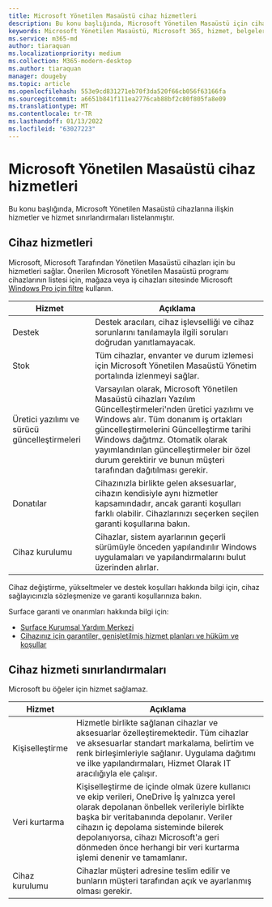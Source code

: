 ```yaml
---
title: Microsoft Yönetilen Masaüstü cihaz hizmetleri
description: Bu konu başlığında, Microsoft Yönetilen Masaüstü için cihaz hizmetleri ve sınırlandırma açıklanmıştır.
keywords: Microsoft Yönetilen Masaüstü, Microsoft 365, hizmet, belgeler
ms.service: m365-md
author: tiaraquan
ms.localizationpriority: medium
ms.collection: M365-modern-desktop
ms.author: tiaraquan
manager: dougeby
ms.topic: article
ms.openlocfilehash: 553e9cd831271eb70f3da520f66cb056f63166fa
ms.sourcegitcommit: a6651b841f111ea2776cab88bf2c80f805fa8e09
ms.translationtype: MT
ms.contentlocale: tr-TR
ms.lasthandoff: 01/13/2022
ms.locfileid: "63027223"
---
```

# <a name="microsoft-managed-desktop-device-services"></a>Microsoft Yönetilen Masaüstü cihaz hizmetleri

Bu konu başlığında, Microsoft Yönetilen Masaüstü cihazlarına ilişkin hizmetler ve hizmet sınırlandırmaları listelanmıştır.

## <a name="device-services"></a>Cihaz hizmetleri

Microsoft, Microsoft Tarafından Yönetilen Masaüstü cihazları için bu hizmetleri sağlar. Önerilen Microsoft Yönetilen Masaüstü programı cihazlarının listesi için, mağaza veya iş cihazları sitesinde Microsoft [Windows Pro için filtre](https://www.microsoft.com/windows/business/devices) kullanın.

Hizmet | Açıklama
--- | ---
Destek | Destek aracıları, cihaz işlevselliği ve cihaz sorunlarını tanılamayla ilgili soruları doğrudan yanıtlamayacak.
Stok | Tüm cihazlar, envanter ve durum izlemesi için Microsoft Yönetilen Masaüstü Yönetim portalında izlenmeyi sağlar.
Üretici yazılımı ve sürücü güncelleştirmeleri | Varsayılan olarak, Microsoft Yönetilen Masaüstü cihazları Yazılım Güncelleştirmeleri'nden üretici yazılımı ve Windows alır. Tüm donanım iş ortakları güncelleştirmelerini Güncelleştirme tarihi Windows dağıtmz. Otomatik olarak yayımlandırılan güncelleştirmeler bir özel durum gerektirir ve bunun müşteri tarafından dağıtılması gerekir.
Donatılar | Cihazınızla birlikte gelen aksesuarlar, cihazın kendisiyle aynı hizmetler kapsamındadır, ancak garanti koşulları farklı olabilir. Cihazlarınızı seçerken seçilen garanti koşullarına bakın. 
Cihaz kurulumu | Cihazlar, sistem ayarlarının geçerli sürümüyle önceden yapılandırılır Windows uygulamaları ve yapılandırmalarını bulut üzerinden alırlar.

Cihaz değiştirme, yükseltmeler ve destek koşulları hakkında bilgi için, cihaz sağlayıcınızla sözleşmenize ve garanti koşullarınıza bakın.

Surface garanti ve onarımları hakkında bilgi için:

- [Surface Kurumsal Yardım Merkezi](https://support.microsoft.com/hub/4339296/surface-for-business-help)
- [Cihazınız için garantiler, genişletilmiş hizmet planları ve hüküm ve koşullar](https://support.microsoft.com/help/4040687/info-about-warranties-extended-service-plans-and-terms-conditions)


## <a name="device-service-limitations"></a>Cihaz hizmeti sınırlandırmaları

Microsoft bu öğeler için hizmet sağlamaz.

Hizmet | Açıklama
--- | ---  
Kişiselleştirme | Hizmetle birlikte sağlanan cihazlar ve aksesuarlar özelleştiremektedir. Tüm cihazlar ve aksesuarlar standart markalama, belirtim ve renk birleşimleriyle sağlanır. Uygulama dağıtımı ve ilke yapılandırmaları, Hizmet Olarak IT aracılığıyla ele çalışır.
Veri kurtarma | Kişiselleştirme de içinde olmak üzere kullanıcı ve ekip verileri, OneDrive İş yalnızca yerel olarak depolanan önbellek verileriyle birlikte başka bir veritabanında depolanır. Veriler cihazın iç depolama sisteminde bilerek depolanıyorsa, cihazı Microsoft'a geri dönmeden önce herhangi bir veri kurtarma işlemi denenir ve tamamlanır.
Cihaz kurulumu | Cihazlar müşteri adresine teslim edilir ve bunların müşteri tarafından açık ve ayarlanmış olması gerekir.
